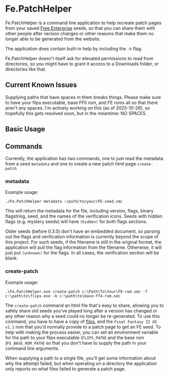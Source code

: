 # Fe.PatchHelper

Fe.PatchHelper is a command line application to help recreate patch pages from your saved [Free Enterprise](https://ff4fe.com/make) seeds, so that you can share them with other people after version changes or other reasons that make them no longer able to be generated from the website.

The application does contain built-in help by including the `-h` flag.

Fe.PatchHelper doesn't itself ask for elevated permissions to read from directories, so you might have to grant it access to a Downloads folder, or directories like that.

## Current Known Issues
Supplying paths that have spaces in them breaks things. Please make sure to have your flips executable, base FFII rom, and FE roms all so that there aren't any spaces. I'm actively working on this (as of 2025-10-26), so hopefully this gets resolved soon, but in the meantime: NO SPACES.

## Basic Usage

## Commands

Currently, the application has two commands, one to just read the metadata from a seed `metadata` and one to create a new patch html page `create-patch`

### metadata
Example usage:
```shell
./Fe.PatchHelper metadata ~/path/to/your/FE-seed.smc
```
This will return the metadata for the file, including version, flags, binary flagstring, seed, and the names of the verification icons. Seeds with hidden flags (e.g. mystery seeds) will have `(hidden)` for both flags sections. 

Older seeds (before 0.3.0) don't have an embedded document, so parsing out the flags and verification information is currently beyond the scope of this project. For such seeds, if the filename is still in the original format, the application will pull the flag information from the filename. Otherwise, it will just put `(unknown)` for the flags. In all cases, the verification section will be blank.

### create-patch
Example usage:
```console
.\Fe.PatchHelper.exe create-patch c:\Path\To\Your\FE-rom.smc -f c:\path\to\flips.exe -b c:\path\to\base-ff4-rom.smc
```

The `create-patch` command an html file that's easy to share, allowing you to safely share old seeds you've played long after a version has changed or any other reason why a seed could no longer be re-generated. To use this command, you have to have a copy of [flips](https://github.com/Alcaro/FlAIps/commits/master/), and the `Final Fantasy II US v1.1` rom that you'd normally provide to a patch page to get an FE seed. To help with making the process easier, you can set an environment variable for the path to your flips executable (`FLIPS_PATH`) and the base rom (`FE_BASE_ROM_PATH`) so that you don't have to supply the path in your command line arguments.

When supplying a path to a single file, you'll get some information about why the attempt failed, but when operating on a directory the application only reports on what files failed to generate a patch page.
